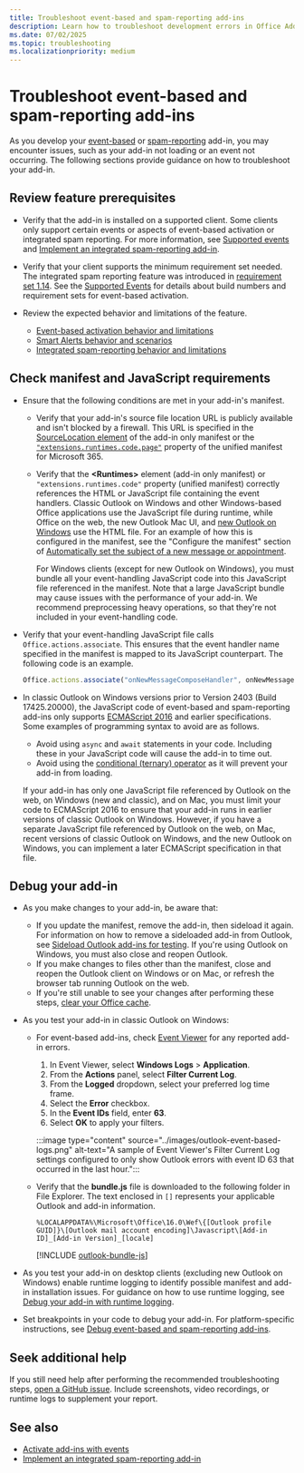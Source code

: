 ```yaml
---
title: Troubleshoot event-based and spam-reporting add-ins
description: Learn how to troubleshoot development errors in Office Add-ins that implement event-based activation or integrated spam reporting.
ms.date: 07/02/2025
ms.topic: troubleshooting
ms.localizationpriority: medium
---
```


# Troubleshoot event-based and spam-reporting add-ins

As you develop your [event-based](../develop/event-based-activation.md) or [spam-reporting](../outlook/spam-reporting.md) add-in, you may encounter issues, such as your add-in not loading or an event not occurring. The following sections provide guidance on how to troubleshoot your add-in.

## Review feature prerequisites

- Verify that the add-in is installed on a supported client. Some clients only support certain events or aspects of event-based activation or integrated spam reporting. For more information, see [Supported events](../develop/event-based-activation.md#supported-events) and [Implement an integrated spam-reporting add-in](../outlook/spam-reporting.md).
- Verify that your client supports the minimum requirement set needed. The integrated spam reporting feature was introduced in [requirement set 1.14](/javascript/api/requirement-sets/outlook/requirement-set-1.14/outlook-requirement-set-1.14). See the [Supported Events](../develop/event-based-activation.md#supported-events) for details about build numbers and requirement sets for event-based activation.
- Review the expected behavior and limitations of the feature.

  - [Event-based activation behavior and limitations](../develop/event-based-activation.md#behavior-and-limitations)
  - [Smart Alerts behavior and scenarios](../outlook/onmessagesend-onappointmentsend-events.md#smart-alerts-feature-behavior-and-scenarios)
  - [Integrated spam-reporting behavior and limitations](../outlook/spam-reporting.md#review-feature-behavior-and-limitations)

## Check manifest and JavaScript requirements

- Ensure that the following conditions are met in your add-in's manifest.

  - Verify that your add-in's source file location URL is publicly available and isn't blocked by a firewall. This URL is specified in the [SourceLocation element](/javascript/api/manifest/sourcelocation) of the add-in only manifest or the [`"extensions.runtimes.code.page"`](/microsoft-365/extensibility/schema/extension-runtime-code#page) property of the unified manifest for Microsoft 365.
  - Verify that the **\<Runtimes\>** element (add-in only manifest) or `"extensions.runtimes.code"` property (unified manifest) correctly references the HTML or JavaScript file containing the event handlers. Classic Outlook on Windows and other Windows-based Office applications use the JavaScript file during runtime, while Office on the web, the new Outlook Mac UI, and [new Outlook on Windows](https://support.microsoft.com/office/656bb8d9-5a60-49b2-a98b-ba7822bc7627) use the HTML file. For an example of how this is configured in the manifest, see the "Configure the manifest" section of [Automatically set the subject of a new message or appointment](../outlook/on-new-compose-events-walkthrough.md#configure-the-manifest).
  
    For Windows clients (except for new Outlook on Windows), you must bundle all your event-handling JavaScript code into this JavaScript file referenced in the manifest. Note that a large JavaScript bundle may cause issues with the performance of your add-in. We recommend preprocessing heavy operations, so that they're not included in your event-handling code.
- Verify that your event-handling JavaScript file calls `Office.actions.associate`. This ensures that the event handler name specified in the manifest is mapped to its JavaScript counterpart. The following code is an example.

    ```js
    Office.actions.associate("onNewMessageComposeHandler", onNewMessageComposeHandler);
    ```

- In classic Outlook on Windows versions prior to Version 2403 (Build 17425.20000), the JavaScript code of event-based and spam-reporting add-ins only supports [ECMAScript 2016](https://262.ecma-international.org/7.0/) and earlier specifications. Some examples of programming syntax to avoid are as follows.
  - Avoid using `async` and `await` statements in your code. Including these in your JavaScript code will cause the add-in to time out.
  - Avoid using the [conditional (ternary) operator](https://developer.mozilla.org/docs/Web/JavaScript/Reference/Operators/Conditional_Operator) as it will prevent your add-in from loading.
  
  If your add-in has only one JavaScript file referenced by Outlook on the web, on Windows (new and classic), and on Mac, you must limit your code to ECMAScript 2016 to ensure that your add-in runs in earlier versions of classic Outlook on Windows. However, if you have a separate JavaScript file referenced by Outlook on the web, on Mac, recent versions of classic Outlook on Windows, and the new Outlook on Windows, you can implement a later ECMAScript specification in that file.

## Debug your add-in

- As you make changes to your add-in, be aware that:
  - If you update the manifest, remove the add-in, then sideload it again. For information on how to remove a sideloaded add-in from Outlook, see [Sideload Outlook add-ins for testing](../outlook/sideload-outlook-add-ins-for-testing.md#remove-a-sideloaded-add-in). If you're using Outlook on Windows, you must also close and reopen Outlook.
  - If you make changes to files other than the manifest, close and reopen the Outlook client on Windows or on Mac, or refresh the browser tab running Outlook on the web.
  - If you're still unable to see your changes after performing these steps, [clear your Office cache](../testing/clear-cache.md).
- As you test your add-in in classic Outlook on Windows:
  - For event-based add-ins, check [Event Viewer](/shows/inside/event-viewer) for any reported add-in errors.
    1. In Event Viewer, select **Windows Logs** > **Application**.
    1. From the **Actions** panel, select **Filter Current Log**.
    1. From the **Logged** dropdown, select your preferred log time frame.
    1. Select the **Error** checkbox.
    1. In the **Event IDs** field, enter **63**.
    1. Select **OK** to apply your filters.

    :::image type="content" source="../images/outlook-event-based-logs.png" alt-text="A sample of Event Viewer's Filter Current Log settings configured to only show Outlook errors with event ID 63 that occurred in the last hour.":::

  - Verify that the **bundle.js** file is downloaded to the following folder in File Explorer. The text enclosed in `[]` represents your applicable Outlook and add-in information.
  
    ```text
    %LOCALAPPDATA%\Microsoft\Office\16.0\Wef\{[Outlook profile GUID]}\[Outlook mail account encoding]\Javascript\[Add-in ID]_[Add-in Version]_[locale]
    ```

    [!INCLUDE [outlook-bundle-js](../includes/outlook-bundle-js.md)]

- As you test your add-in on desktop clients (excluding new Outlook on Windows) enable runtime logging to identify possible manifest and add-in installation issues. For guidance on how to use runtime logging, see [Debug your add-in with runtime logging](../testing/runtime-logging.md).
- Set breakpoints in your code to debug your add-in. For platform-specific instructions, see [Debug event-based and spam-reporting add-ins](debug-autolaunch.md).

## Seek additional help

If you still need help after performing the recommended troubleshooting steps, [open a GitHub issue](https://github.com/OfficeDev/office-js/issues/new?assignees=&labels=&template=bug_report.md&title=). Include screenshots, video recordings, or runtime logs to supplement your report.

## See also

- [Activate add-ins with events](../develop/event-based-activation.md)
- [Implement an integrated spam-reporting add-in](../outlook/spam-reporting.md)
